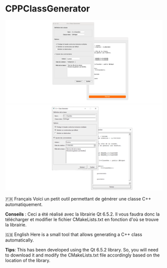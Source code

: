 # CPPClassGenerator

![**Preview for macOS**](github-macos.png)
![**Preview for Windows](github-w10.png)

🇫🇷 Français
Voici un petit outil permettant de générer une classe C++ automatiquement.

**Conseils** :
Ceci a été réalisé avec la librairie Qt 6.5.2.
Il vous faudra donc la télécharger et modifier le fichier CMakeLists.txt en fonction d'où se trouve la librairie.

🇬🇧 English
Here is a small tool that allows generating a C++ class automatically.

**Tips**:
This has been developed using the Qt 6.5.2 library.
So, you will need to download it and modify the CMakeLists.txt file accordingly based on the location of the library.
